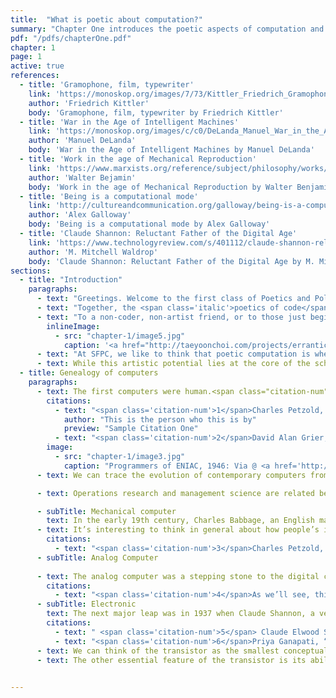 ```yaml
---
title:  "What is poetic about computation?"
summary: "Chapter One introduces the poetic aspects of computation and considers how engaging technology with this lens can lead to new political possibilities. In connecting modern computation to its historical antecedents, it problematizes the fetishistic embrace of technology and presents a case for radical intervention."
pdf: "/pdfs/chapterOne.pdf"
chapter: 1
page: 1
active: true
references:
  - title: 'Gramophone, film, typewriter'
    link: 'https://monoskop.org/images/7/73/Kittler_Friedrich_Gramophone_Film_Typewriter.pdf'
    author: 'Friedrich Kittler'
    body: 'Gramophone, film, typewriter by Friedrich Kittler'
  - title: 'War in the Age of Intelligent Machines'
    link: 'https://monoskop.org/images/c/c0/DeLanda_Manuel_War_in_the_Age_of_Intelligent_Machines.pdf'
    author: 'Manuel DeLanda'
    body: 'War in the Age of Intelligent Machines by Manuel DeLanda'
  - title: 'Work in the age of Mechanical Reproduction'
    link: 'https://www.marxists.org/reference/subject/philosophy/works/ge/benjamin.htm'
    author: 'Walter Bejamin'
    body: 'Work in the age of Mechanical Reproduction by Walter Benjamin'
  - title: 'Being is a computational mode'
    link: 'http://cultureandcommunication.org/galloway/being-is-a-computational-mode'
    author: 'Alex Galloway'
    body: 'Being is a computational mode by Alex Galloway'
  - title: 'Claude Shannon: Reluctant Father of the Digital Age'
    link: 'https://www.technologyreview.com/s/401112/claude-shannon-reluctant-father-of-the-digital-age/'
    author: 'M. Mitchell Waldrop'
    body: 'Claude Shannon: Reluctant Father of the Digital Age by M. Mitchell Waldrop'
sections:
  - title: "Introduction"
    paragraphs:
      - text: "Greetings. Welcome to the first class of Poetics and Politics of Computation at the <a href='http://sfpc.io' target='_blank'>School for Poetic Computation</a>(SFPC). I’d like to begin the class by asking “What is poetic computation?” First, there is the <span class='italic'>poetics of code</span>, which refers to code as a form of poetry. There is something poetic about code itself, the way that syntax works, the way that repetitions work, and the way that instruction becomes execution through abstraction. There is also what I call the <span class='italic'>poetic effect of code</span>, which is an aesthetic experience realized through code. In other words, when the mechanics of words are in the right place, the language transcends its constraints and rules, and in turn, creates this <span class='italic'>poetic effect</span> whereby thought is transformed into experience."
      - text: "Together, the <span class='italic'>poetics of code</span> and the <span class='italic'>poetic effect of code</span> form ‘poetic computation.’ The terms code and computation are often used interchangeably, but I should note that code is only one aspect of computation. Code is a series of instruction for computation that requires logical systems and hardware to make the instructions computable. In that sense, computation is a higher level concept than code. For our purposes, however, we can use <span class='italic'>poetics of code</span> and <span class='italic'>poetics of computation</span> interchangeably throughout these discussions."
      - text: "To a non-coder, non-artist friend, or to those just beginning to learn to program, I often say code may look like poetry in an alien language. And to those more experienced with code, writing code sometimes feels like writing poetry because it doesn’t always ‘work.’ I mean two things by ‘work’: first, does it work as an art form? Is it good poetry? On the other hand, I mean ‘work’ in a more utilitarian sense. Does it have practical application?"  
        inlineImage:
          - src: "chapter-1/image5.jpg"
            caption: '<a href="http://taeyoonchoi.com/projects/errantic-poetry/" target="_blank">Errantic Poetry</a>, Taeyoon Choi, 2016'
      - text: "At SFPC, we like to think that poetic computation is when language meets mathematics, and logic meets electricity. Sometimes, poetic computation is literally writing poems with code. Some of our teachers and students write poetry with algorithms to explore what the language can do. When we started the school, a lot of people asked if the school is for generative poetry or electronic literature. We clarified that while we are definitely interested in the intersection of language and computation, we want to explore a broader definition of the ‘poetic.’ We want to investigate the art of computation as well as the expressive qualities of code, including its aesthetic, visual, aural and material aspects."
      - text: While this artistic potential lies at the core of the school’s excitement about code and computation, I’m interested in how this turn towards art may help us explore political possibilities. In this class, I consider computation to be a lens for examining reality and thinking about emergent issues in the world. In other words, computation can be a vehicle for imagining new ways of being in the world. Let’s first step back to look at material precedents of modern computation and computers.
  - title: Genealogy of computers
    paragraphs: 
      - text: The first computers were human.<span class="citation-num">1</span> Long before electronic computers were invented, ‘computing’ was a profession for people who calculated and managed data. The (human) computers worked with mathematicians to execute algorithms and theories. Mathematicians would ask the (human) computers to work on the numbers.<span class="citation-num">2</span> Often times, there would be multiple (human) computers working on the same algorithms in order to detect and prevent mistakes. Considering the history, it’s curious that we’ve created such a dichotomy between computers and humans these days. In a sense we are all computers (people who compute). Computers need not always be metallic, electronic or very distinct from us. Computer scientists, among others, may be wary of my broad definition of computers, but I like to think computers are whenever a logical way of thinking is applied to a given problem. 
        citations:
          - text: "<span class='citation-num'>1</span>Charles Petzold, Code: The Hidden Language of Computer Hardware and Software (Redmond: Microsoft Press, 1999).  <a href='http://www.charlespetzold.com/code/index.html' target='_blank'>http://www.charlespetzold.com/code/index.html</a>"
            author: "This is the person who this is by"
            preview: "Sample Citation One"
          - text: "<span class='citation-num'>2</span>David Alan Grier, When Computers Were Human (Princeton: Princeton University Press: 2005)."
        image: 
          - src: "chapter-1/image3.jpg"
            caption: "Programmers of ENIAC, 1946: Via @ <a href='http://www.phillyvoice.com/70-years-ago-six-philly-women-eniac-digital-computer-programmers/' target='_blank'>Philly Voice</a>"
      - text: We can trace the evolution of contemporary computers from operations research around World War II to management science in the second half of the 20th century. Operations research mainly focused on calculations for ballistic missiles and planning logistics for moving large numbers of troops at the same time, while management science, which grew out of operations research, included anything from accounting to quantitative research. Actually, much of the software we use today, such as Microsoft Excel and Word, Gmail and Facebook, share a distant lineage to both.

      - text: Operations research and management science are related because they both were influenced by the discipline of <a href='https://en.wikipedia.org/wiki/Cybernetics' target='_blank'>cybernetics</a>, the theory of self-regulating systems comprised of feedback loops. When these self-regulating systems were accompanied by powerful computers, it made possible the centralization and decentralization of information and material goods on a vast scale. The tension between these two states marked temporary crises and resolutions in Capitalism, manifest as production and dispersion, times of abundance and scarcity, or even war and peace. In this way, war machines and international finance share the same ancestors. As we move on, it’s important to keep in mind that I’m presenting an incomplete genealogy of computers, and I encourage you to go back after the talk and explore the specifics.  

      - subTitle: Mechanical computer
        text: In the early 19th century, Charles Babbage, an English mathematician and engineer, invented arguably the first mechanical computer. This tabulating machine, designed to calculate large sets of data, was built with the materials and technology available to Babbage at the time. It was an era of ships, railroads, and lots of mechanical inventions, so he constructed his computer as a system of moving gears. Very mechanical! 
      - text: It’s interesting to think in general about how people’s ideas for inventions were constrained by the materials available to them. In fact, the history of computers is closely related to discovery of new materials. It is thus remarkable that Babbage managed to imbue his mechanical computer with the conceptual framework of the not-yet-possible computers. The <a href="https://en.wikipedia.org/wiki/Analytical_Engine" target="_blank">Analytical Engine</a>, one of the incomplete prototypes by Babbage, became a platform for Ada Lovelace, a mathematician, to collaborate and create algorithms. In this way, Lovelace came to be considered one of the first ‘computer programmers,’ a person who instructs machines in automated tasks.<span class="citation-num">3</span>
        citations:
          - text: "<span class='citation-num'>3</span>Charles Petzold, Code: The Hidden Language of Computer Hardware and Software."
      - subTitle: Analog Computer
      
      - text: The analog computer was a stepping stone to the digital computer because while it still had mechanical components, it also had analog components that used a continuous (electrical) signal.<span class="citation-num">4</span> Vannevar Bush, a mathematician and electrical engineer, who we’ll discuss more next week, did critical work on the analog computer. Its components included disc and wheel mechanisms that could calculate, for example, the trajectory of a missile. Computers at this time, however, were still slow, prone to failure and in need of endless fiddling by engineers. 
        citations:
          - text: "<span class='citation-num'>4</span>As we’ll see, this is different from digital computers which operate with discrete (electronic) signals with decision-making capacity." 
      - subTitle: Electronic
        text: The next major leap was in 1937 when Claude Shannon, a very bright student of Bush’s, wrote a master’s thesis at MIT called “<a href="https://en.wikipedia.org/wiki/A_Symbolic_Analysis_of_Relay_and_Switching_Circuits" target="_blank">A Symbolic Analysis of Relay and Switching Circuits</a>.”<span class="citation-num">5</span> It showed that electronic relays could be used to carry out binary logic operations. Until this point, there was the concept of binary logic but not reliable electrical materials to execute it. Shannon discovered that relays could switch on and off, thereby changing the direction of electrical flow and allowing for new logical operations. This is very similar to how transistors work, which were invented about ten years later at the Bell Telephone Labs in New Jersey.<span class="citation-num">6</span>
        citations: 
          - text: " <span class='citation-num'>5</span> Claude Elwood Shannon, “A Symbolic Analysis of Relay and Switching Circuits.” (Cambridge: Massachusetts Institute of Technology, 1940), <a href='http://dspace.mit.edu/handle/1721.1/11173' target='_blank'>http://hdl.handle.net/1721.1/11173</a>."
          - text: "<span class='citation-num'>6</span>Priya Ganapati, “Dec. 23, 1947: Transistor Opens Door to Digital Future,” Wired, December 23, 2009, <a href='https://www.wired.com/2009/12/1223shockley-bardeen-brattain-transistor/' target='_blank'>https://www.wired.com/2009/12/1223shockley-bardeen-brattain-transistor/</a>."
      - text: We can think of the transistor as the smallest conceptual building block in a computer. Transistors have three legs, or terminals, called the collector, base and emitter. The signal comes in through the base, pulls current into the collector, which gets amplified through the emitter. This is one of the essential features of the transistor, that it can amplify a signal. If the signal is really small or noisy, it can still get a clean output from the transistor. This makes long distance communication possible because while we can easily talk to each other in this room, we’d need to amplify the signal to communicate over a larger distance.
      - text: The other essential feature of the transistor is its ability to switch on and off, thereby enabling binary logic. Recall that Shannon’s relays, which directly preceded the transistor, also made binary logic possible. While an electrical current can only travel in one direction, transistors, by switching on or off, can change the direction of the current. Zeroes and ones in computers, by the way, are simply these changes in the electrical current. These simple characteristics of transistors made it possible to build electrical circuits that could compute exceedingly complex logic.
      

---
```

